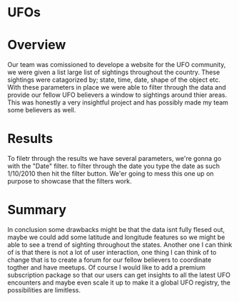 # UFOs

# Overview

Our team was comissioned to develope a website for the UFO community, we were given a list large list of sightings throughout the country. These sightings were catagorized by; state, time, date, shape of the object etc. With these parameters in place we were able to filter through the data and provide our fellow UFO believers a window to sightings around thier areas. This was honestly a very insightful project and has possibly made my team some believers as well.

# Results

To filetr through the results we have several parameters, we're gonna go with the "Date" filter. to filter through the date you type the date as such 1/10/2010 then hit the filter button. We'er going to mess this one up on purpose to showcase that the filters work.

# Summary 

In conclusion some drawbacks might be that the data isnt fully flesed out, maybe we could add some latitude and longitude features so we might be able to see a trend of sighting throughout the states. Another one I can think of is that there is not a lot of user interaction, one thing I can think of to change that is to create a forum for our fellow believers to coordinate togther and have meetups. Of course I would like to add a premium subscription package so that our users can get insights to all the latest UFO encounters and maybe even scale it up to make it a global UFO registry, the possibilities are limitless.
